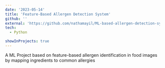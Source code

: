 ```yaml
---
date: '2023-05-14'
title: 'Feature-Based Allergen Detection System'
github: ''
external: 'https://github.com/nathamayil/ML-based-allergen-detection-system'
tech:
  - Python

showInProjects: true
---
```


A ML Project based on feature-based allergen identification in food images by mapping ingredients to common allergies

